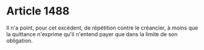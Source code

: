 # Article 1488

Il n'a point, pour cet excédent, de répétition contre le créancier, à moins que la quittance n'exprime qu'il n'entend payer que dans la limite de son obligation.
